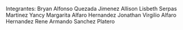 Integrantes:
Bryan Alfonso Quezada Jimenez
Allison Lisbeth Serpas Martinez
Yancy Margarita Alfaro Hernandez
Jonathan Virgilio Alfaro Hernandez
Rene Armando Sanchez Platero